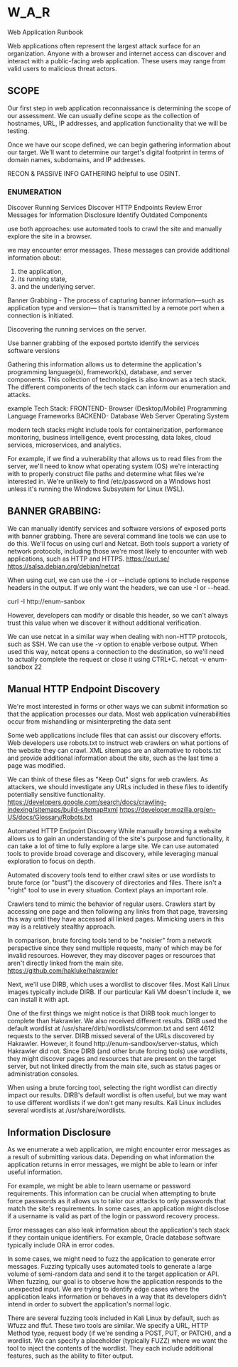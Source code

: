 # W_A_R
Web Application Runbook

Web applications often represent the largest attack surface for an organization. Anyone with a browser and internet access can discover and interact with a public-facing web application. These users may range from valid users to malicious threat actors.

## SCOPE
Our first step in web application reconnaissance is determining the scope of our assessment. We can usually define scope as the collection of hostnames, URL, IP addresses, and application functionality that we will be testing.

Once we have our scope defined, we can begin gathering information about our target. We'll want to determine our target's digital footprint in terms of domain names, subdomains, and IP addresses.

RECON & PASSIVE INFO GATHERING
helpful to use OSINT.


### ENUMERATION


Discover Running Services
Discover HTTP Endpoints
Review Error Messages for Information Disclosure
Identify Outdated Components

use both approaches: use automated tools to crawl the site and manually explore the site in a browser.

we may encounter error messages. These messages can provide additional information about:
1. the application, 
2. its running state, 
3. and the underlying server. 


Banner Grabbing - The process of capturing banner information—such as application type and version— that is transmitted by a remote port when a connection is initiated.


Discovering the running services on the server. 

Use banner grabbing of the exposed portsto identify the 
services  
software versions 

Gathering this information allows us to determine the application's programming language(s), framework(s), database, and server components. This collection of technologies is also known as a tech stack. The different components of the tech stack can inform our enumeration and attacks.

example Tech Stack:
FRONTEND-
Browser (Desktop/Mobile)
Programming Language
Frameworks
BACKEND-
Database
Web Server
Operating System

modern tech stacks might include tools for containerization, performance monitoring, business intelligence, event processing, data lakes, cloud services, microservices, and analytics. 


For example, if we find a vulnerability that allows us to read files from the server, we'll need to know what operating system (OS) we're interacting with to properly construct file paths and determine what files we're interested in. We're unlikely to find /etc/password on a Windows host unless it's running the Windows Subsystem for Linux (WSL).


## BANNER GRABBING:
We can manually identify services and software versions of exposed ports with banner grabbing. There are several command line tools we can use to do this. We'll focus on using curl and Netcat. Both tools support a variety of network protocols, including those we're most likely to encounter with web applications, such as HTTP and HTTPS.
https://curl.se/
https://salsa.debian.org/debian/netcat

When using curl, we can use the -i or --include options to include response headers in the output. If we only want the headers, we can use -I or --head.

curl -I http://enum-sanbox

However, developers can modify or disable this header, so we can't always trust this value when we discover it without additional verification.




We can use netcat in a similar way when dealing with non-HTTP protocols, such as SSH. We can use the -v option to enable verbose output. When used this way, netcat opens a connection to the destination, so we'll need to actually complete the request or close it using CTRL+C.
netcat -v enum-sandbox 22


## Manual HTTP Endpoint Discovery
We're most interested in forms or other ways we can submit information so that the application processes our data. Most web application vulnerabilities occur from mishandling or misinterpreting the data sent

Some web applications include files that can assist our discovery efforts. Web developers use robots.txt to instruct web crawlers on what portions of the website they can crawl. XML sitemaps are an alternative to robots.txt and provide additional information about the site, such as the last time a page was modified.

We can think of these files as "Keep Out" signs for web crawlers. As attackers, we should investigate any URLs included in these files to identify potentially sensitive functionality.
https://developers.google.com/search/docs/crawling-indexing/sitemaps/build-sitemap#xml
https://developer.mozilla.org/en-US/docs/Glossary/Robots.txt



Automated HTTP Endpoint Discovery
While manually browsing a website allows us to gain an understanding of the site's purpose and functionality, it can take a lot of time to fully explore a large site. We can use automated tools to provide broad coverage and discovery, while leveraging manual exploration to focus on depth.

Automated discovery tools tend to either crawl sites or use wordlists to brute force (or "bust") the discovery of directories and files. There isn't a "right" tool to use in every situation. Context plays an important role.

Crawlers tend to mimic the behavior of regular users. Crawlers start by accessing one page and then following any links from that page, traversing this way until they have accessed all linked pages. Mimicking users in this way is a relatively stealthy approach.

In comparison, brute forcing tools tend to be "noisier" from a network perspective since they send multiple requests, many of which may be for invalid resources. However, they may discover pages or resources that aren't directly linked from the main site.
https://github.com/hakluke/hakrawler


Next, we'll use DIRB, which uses a wordlist to discover files. Most Kali Linux images typically include DIRB. If our particular Kali VM doesn't include it, we can install it with apt.


One of the first things we might notice is that DIRB took much longer to complete than Hakrawler. We also received different results. DIRB used the default wordlist at /usr/share/dirb/wordlists/common.txt and sent 4612 requests to the server. DIRB missed several of the URLs discovered by Hakrawler. However, it found http://enum-sandbox/server-status, which Hakrawler did not. Since DIRB (and other brute forcing tools) use wordlists, they might discover pages and resources that are present on the target server, but not linked directly from the main site, such as status pages or administration consoles.

When using a brute forcing tool, selecting the right wordlist can directly impact our results. DIRB's default wordlist is often useful, but we may want to use different wordlists if we don't get many results. Kali Linux includes several wordlists at /usr/share/wordlists.


## Information Disclosure


As we enumerate a web application, we might encounter error messages as a result of submitting various data. Depending on what information the application returns in error messages, we might be able to learn or infer useful information.

For example, we might be able to learn username or password requirements. This information can be crucial when attempting to brute force passwords as it allows us to tailor our attacks to only passwords that match the site's requirements. In some cases, an application might disclose if a username is valid as part of the login or password recovery process.

Error messages can also leak information about the application's tech stack if they contain unique identifiers. For example, Oracle database software typically include ORA in error codes.

In some cases, we might need to fuzz the application to generate error messages. Fuzzing typically uses automated tools to generate a large volume of semi-random data and send it to the target application or API. When fuzzing, our goal is to observe how the application responds to the unexpected input. We are trying to identify edge cases where the application leaks information or behaves in a way that its developers didn't intend in order to subvert the application's normal logic.

There are several fuzzing tools included in Kali Linux by default, such as Wfuzz and ffuf. These two tools are similar. We specify a URL, HTTP Method type, request body (if we're sending a POST, PUT, or PATCH), and a wordlist. We can specify a placeholder (typically FUZZ) where we want the tool to inject the contents of the wordlist. They each include additional features, such as the ability to filter output.
